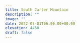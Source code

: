 ```yaml
---
title: South Carter Mountain 
description: ""
image: ""
date: 2022-05-01T06:00:00+00:00
elevation: 4430
draft: false
---
```

